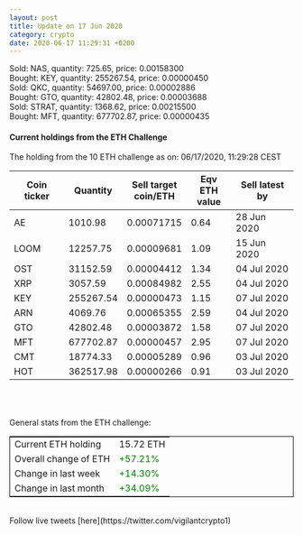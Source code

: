 ```yaml
---
layout: post
title: Update on 17 Jun 2020
category: crypto
date: 2020-06-17 11:29:31 +0200
---
```

<!-- Global site tag (gtag.js) - Google Analytics -->
<script async src="https://www.googletagmanager.com/gtag/js?id=UA-103831149-5"></script>
<script>
  window.dataLayer = window.dataLayer || [];
  function gtag(){dataLayer.push(arguments);}
  gtag('js', new Date());

  gtag('config', 'UA-103831149-5');
</script>
Sold: NAS, quantity:       725.65, price:   0.00158300<br>Bought: KEY, quantity:    255267.54, price:   0.00000450<br>Sold: QKC, quantity:     54697.00, price:   0.00002886<br>Bought: GTO, quantity:     42802.48, price:   0.00003688<br>Sold: STRAT, quantity:      1368.62, price:   0.00215500<br>Bought: MFT, quantity:    677702.87, price:   0.00000435<br>

#### Current holdings from the ETH Challenge

The holding from the 10 ETH challenge as on: 06/17/2020, 11:29:28 CEST

|Coin ticker|Quantity|Sell target<br>coin/ETH|Eqv ETH<br>value|Sell latest by|
|-----------|--------|-----------|-----------|--------------|
AE|1010.98|  0.00071715|0.64|28 Jun 2020|
LOOM|12257.75|  0.00009681|1.09|15 Jun 2020|
OST|31152.59|  0.00004412|1.34|04 Jul 2020|
XRP|3057.59|  0.00084982|2.55|04 Jul 2020|
KEY|255267.54|  0.00000473|1.15|07 Jul 2020|
ARN|4069.76|  0.00065355|2.59|04 Jul 2020|
GTO|42802.48|  0.00003872|1.58|07 Jul 2020|
MFT|677702.87|  0.00000457|2.95|07 Jul 2020|
CMT|18774.33|  0.00005289|0.96|03 Jul 2020|
HOT|362517.98|  0.00000266|0.91|03 Jul 2020|

<br>
<br>
<br>
General stats from the ETH challenge:

<table style="border:1px solid black;margin-left:auto;margin-right:auto;">
	<tbody>
	<tr>
		<td>Current ETH holding</td>
		<td>     15.72 ETH</td>
	</tr>
	<tr>
		<td>Overall change of ETH</td>
		<td><font color="green">+57.21%</font></td>
	</tr>
	<tr>
		<td>Change in last week</td>
		<td><font color="green">+14.30%</font></td>
	</tr>
	<tr>
		<td>Change in last month</td>
		<td><font color="green">+34.09%</font></td>
	</tr>
	</tbody>
</table>

<br>
Follow live tweets [here](https://twitter.com/vigilantcrypto1)
<br>
<br>